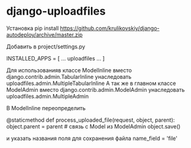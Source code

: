 ﻿# django-uploadfiles

Установка
pip install https://github.com/krulikovskiy/django-autodeploy/archive/master.zip

Добавить в project/settings.py

INSTALLED_APPS = [
    ...
    uploadfiles
    ...
]

Для использованияв классе ModelInline вместо django.contrib.admin.TabularInline унаследовать uploadfiles.admin.MultipleTabularInline
А так же в главном классе ModelAdmin вместо django.contrib.admin.ModelAdmin унаследовать uploadfiles.admin.MultipleAdmin

В ModelInline переопределить 

@staticmethod
def process_uploaded_file(request, object, parent):
    object.parent = parent # связь с Model из ModelAdmin
    object.save()
    
и указать названия поля для сохранения файла
 name_field = 'file' 
